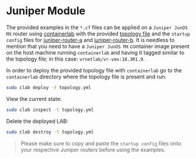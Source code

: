 # Juniper Module

The provided examples in the `*.cf` files can be applied on a `Juniper JunOS MX` router using [containerlab](https://containerlab.srlinux.dev/) with the provided [topology file](containerlab/topology.yml) and the `startup config` files for [juniper-router-a](containerlab/startup_juniper_router_a.xr) and [juniper-router-b](containerlab/startup_juniper_router_b.xr). It is needless to mention that you need to have a `Juniper JunOS MX` container image present on the host machine running `containerlab` and having it tagged similar to the topology file; in this case: `vrnetlab/vr-vmx:18.3R1.9`.

In order to deploy the provided topology file with `containerlab` go to the `containerlab` directory where the topology file is present and run:

```sh
sudo clab deploy -t topology.yml
```

View the current state:

```sh
sudo clab inspect -t topology.yml
```

Delete the deployed LAB:

```sh
sudo clab destroy -t topology.yml
```

> Please make sure to copy and paste the `startup config` files onto your respective Juniper routers before using the examples.
